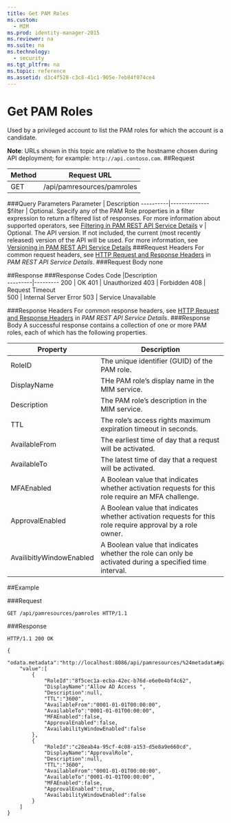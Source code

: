```yaml
---
title: Get PAM Roles
ms.custom: 
  - MIM
ms.prod: identity-manager-2015
ms.reviewer: na
ms.suite: na
ms.technology: 
  - security
ms.tgt_pltfrm: na
ms.topic: reference
ms.assetid: d3c4f528-c3c8-41c1-905e-7eb84f074ce4
---
```

# Get PAM Roles
Used by a privileged account to list the PAM roles for which the account is a candidate.

**Note**: URLs shown in this topic are relative to the hostname chosen during API deployment; for example: `http://api.contoso.com`.
##Request


Method  |Request URL  
---------|---------
GET     |/api/pamresources/pamroles

###Query Parameters
Parameter | Description
----------|-------------- 
$filter | Optional. Specify any of the PAM Role properties in a filter expression to return a filtered list of responses. For more information about supported operators, see [Filtering in PAM REST API Service Details](PAM_REST_API_Service_Details.md#Filtering)
v | Optional. The API version. If not included, the current (most recently released) version of the API will be used. For more information, see [Versioning in PAM REST API Service Details](PAM_REST_API_Service_Details.md#Versioning)
###Request Headers
For common request headers, see [HTTP Request and Response Headers](PAM_REST_API_Service_Details.md#HttpHeaders) in *PAM REST API Service Details*.
###Request Body
none

##Response
###Response Codes
Code  |Description  
---------|---------
200 | OK
401 | Unauthorized 
403 | Forbidden 
408 | Request Timeout   
500 | Internal Server Error 
503 | Service Unavailable 

###Response Headers
For common response headers, see [HTTP Request and Response Headers](PAM_REST_API_Service_Details.md#HttpHeaders) in *PAM REST API Service Details*.
###Response Body
A successful response contains a collection of one or more PAM roles, each of which has the following properties.

Property | Description
--------|-------------
RoleID | The unique identifier (GUID) of the PAM role.
DisplayName | THe PAM role’s display name in the MIM service.
Description | The PAM role’s description in the MIM service.
TTL | The role’s access rights maximum expiration timeout in seconds.
AvailableFrom | The earliest time of day that a requst will be activated.
AvailableTo | The latest time of day that a request will be activated.
MFAEnabled | A Boolean value that indicates whether activation requests for this role require an MFA challenge.
ApprovalEnabled | A Boolean value that indicates whether activation requests for this role require approval by a role owner.
AvailibitlyWindowEnabled | A Boolean value that indicates whether the role can only be activated during a specified time interval.

##Example

###Request
```
GET /api/pamresources/pamroles HTTP/1.1
```
###Response
```
HTTP/1.1 200 OK

{
    "odata.metadata":"http://localhost:8086/api/pamresources/%24metadata#pamroles",
    "value":[
        {
            "RoleId":"8f5cec1a-ecba-42ec-b76d-e6e0e4bf4c62",
            "DisplayName":"Allow AD Access ",
            "Description":null,
            "TTL":"3600",
            "AvailableFrom":"0001-01-01T00:00:00",
            "AvailableTo":"0001-01-01T00:00:00",
            "MFAEnabled":false,
            "ApprovalEnabled":false,
            "AvailabilityWindowEnabled":false
        },
        {
            "RoleId":"c28eab4a-95cf-4c08-a153-d5e8a9e660cd",
            "DisplayName":"ApprovalRole",
            "Description":null,
            "TTL":"3600",
            "AvailableFrom":"0001-01-01T00:00:00",
            "AvailableTo":"0001-01-01T00:00:00",
            "MFAEnabled":false,
            "ApprovalEnabled":true,
            "AvailabilityWindowEnabled":false
        }
    ]
}
```       

